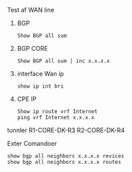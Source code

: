 Test af WAN line 

1. BGP
   ```
   Show BGP all sum 
   ```
   
1. BGP CORE
   ```
   Show BGP all sum | inc x.x.x.x
   ```
   
2. interface
   Wan ip 
   ```
   show ip int bri
   ```

3. CPE IP
   ```
   Show ip route vrf Internet
   ping vrf Internet x.x.x.x
   ``` 

tunnler 
R1-CORE-DK-R3
R2-CORE-DK-R4






Exter Comandoer 

```
show bgp all neighbors x.x.x.x revices
show bgp all neighbors x.x.x.x routes

```
